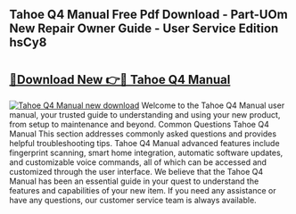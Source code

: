 ## Tahoe Q4 Manual Free Pdf Download - Part-UOm New Repair Owner Guide - User Service Edition hsCy8

# <h2><a href="http://bc48399.oget.top/?id=Tahoe+Q4+Manual">🔗Download New 👉🔴 Tahoe Q4 Manual</a></h2>

[![Tahoe Q4 Manual new download](https://i.imgur.com/5g1atiW.png)](http://bc48399.oget.top/?id=Tahoe+Q4+Manual)
Welcome to the Tahoe Q4 Manual user manual, your trusted guide to understanding and using your new product, from setup to maintenance and beyond. Common Questions Tahoe Q4 Manual This section addresses commonly asked questions and provides helpful troubleshooting tips. Tahoe Q4 Manual advanced features include fingerprint scanning, smart home integration, automatic software updates, and customizable voice commands, all of which can be accessed and customized through the user interface. We believe that the Tahoe Q4 Manual has been an essential guide in your quest to understand the features and capabilities of your new item. If you need any assistance or have any questions, our customer service team is always available.
